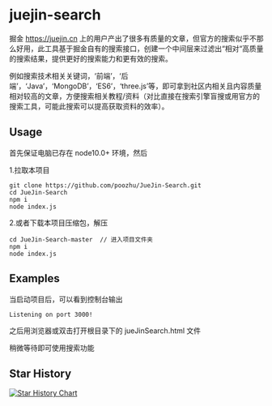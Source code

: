 # juejin-search
掘金 https://juejin.cn 上的用户产出了很多有质量的文章，但官方的搜索似乎不那么好用，此工具基于掘金自有的搜索接口，创建一个中间层来过滤出“相对“高质量的搜索结果，提供更好的搜索能力和更有效的搜索。

例如搜索技术相关关键词，‘前端’，‘后端’，‘Java’，‘MongoDB’，‘ES6’，‘three.js’等，即可拿到社区内相关且内容质量相对较高的文章，方便搜索相关教程/资料（对比直接在搜索引擎盲搜或用官方的搜索工具，可能此搜索可以提高获取资料的效率）。

## Usage

首先保证电脑已存在 node10.0+ 环境，然后

1.拉取本项目

```
git clone https://github.com/poozhu/JueJin-Search.git
cd JueJin-Search
npm i
node index.js
```

2.或者下载本项目压缩包，解压

```
cd JueJin-Search-master  // 进入项目文件夹
npm i
node index.js
```

## Examples

当启动项目后，可以看到控制台输出

```
Listening on port 3000!
```

之后用浏览器或双击打开根目录下的 jueJinSearch.html 文件

稍微等待即可使用搜索功能

## Star History

[![Star History Chart](https://api.star-history.com/svg?repos=poozhu/JueJin-Search&type=Date)](https://star-history.com/#poozhu/JueJin-Search&Date)
